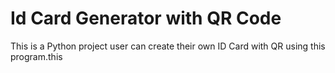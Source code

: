 # Id Card Generator with QR Code
 This is a Python project user can create their own ID Card with QR using this program.this  
